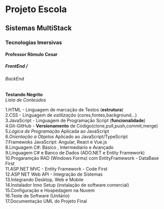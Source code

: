 <h1> Projeto Escola </h1>
<h2> Sistemas MultiStack </h2>
<h3> Tecnologias Imersivas </h3>
<h4> Professor Rômulo Cesar </h4>
<h5> FrontEnd /<h5>
<h6> BackEnd </h6>

**Testando Negrito**<br>
*Lista de Conteúdos*
  
1.HTML - Linguagem de marcação de Testos (**estrutura**)<br>
2.CSS - Linguagem de *estilização* (cores,fontes,background...)<br>
3.JavaScript - Linguagem de Programação Script (**funcionalidade**)<br>
4.Git-GitHub - **Versionamento** de Código(clone,pull,push,commit,merge)<br>
5.*Lógica de Programação* Aplicada ao JavaScript<br>
6.*Orientação a Objetos* Aplicado ao JavaScript/TypeScript<br>
7.Framewoks JavaScript: Angular, React e Vue.js<br>
8.Linguagem C#: Básico , Intermediario e Avançado<br>
9.Linguagem C# e Banco de Dados (ADO.NET  e Entity Framework)<br>
10.Progaramção RAD (Windows Forms) com EntityFramework - DataBase First<br>
11.ASP.NET MVC - Entity Framework - Code First<br>
12.ASP NET Web API - Integração de Sistemas<br>
13.Integrando Desktop, Web e Mobile<br>
14.Instalador Inno Setup (instalação de software comercial)<br>
15.Configuração e Hospedagem na Nuvem<br>
16.Teste de Software (Unitário)<br>
17.Documentação UML do Projeto Final
